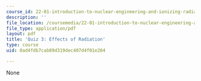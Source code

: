 ```yaml
---
course_id: 22-01-introduction-to-nuclear-engineering-and-ionizing-radiation-fall-2016
description: ''
file_location: /coursemedia/22-01-introduction-to-nuclear-engineering-and-ionizing-radiation-fall-2016/0ad4fdb7cab89d319dec407d4f01e204_MIT22_01F16_Quiz3.pdf
file_type: application/pdf
layout: pdf
title: 'Quiz 3: Effects of Radiation'
type: course
uid: 0ad4fdb7cab89d319dec407d4f01e204

---
```

None